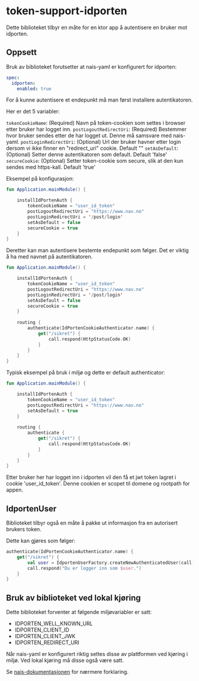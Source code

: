 # token-support-idporten

Dette biblioteket tilbyr en måte for en ktor app å autentisere en bruker mot idporten.

## Oppsett

Bruk av biblioteket forutsetter at nais-yaml er konfigurert for idporten:

```yaml
spec:
  idporten:
    enabled: true
```

For å kunne autentisere et endepunkt må man først installere autentikatoren.

Her er det 5 variabler:

`tokenCookieName`: (Required) Navn på token-cookien som settes i browser etter bruker har logget inn.
`postLogoutRedirectUri`: (Required) Bestemmer hvor bruker sendes etter de har logget ut. Denne må samsvare med nais-yaml.
`postLoginRedirectUri`: (Optional) Url der bruker havner etter login dersom vi ikke finner en "redirect_uri" cookie. Default ""
`setAsDefault`: (Optional) Setter denne autentikatoren som default. Default 'false'
`secureCookie`: (Optional) Setter token-cookie som secure, slik at den kun sendes med https-kall. Default 'true'
 
Eksempel på konfigurasjon:

```kotlin
fun Application.mainModule() {

    installIdPortenAuth {
        tokenCookieName = "user_id_token"
        postLogoutRedirectUri = "https://www.nav.no"
        postLoginRedirectUri = '/post/login'
        setAsDefault = false
        secureCookie = true
    }
}
```

Deretter kan man autentisere bestemte endepunkt som følger. Det er viktig å ha med navnet på autentikatoren.

```kotlin
fun Application.mainModule() {

    installIdPortenAuth {
        tokenCookieName = "user_id_token"
        postLogoutRedirectUri = "https://www.nav.no"
        postLoginRedirectUri = '/post/login'
        setAsDefault = false
        secureCookie = true
    }
    
    routing {
        authenticate(IdPortenCookieAuthenticator.name) {
            get("/sikret") {
                call.respond(HttpStatusCode.OK)
            }
        }
    }
}
```

Typisk eksempel på bruk i miljø og dette er default authenticator:

```kotlin
fun Application.mainModule() {

    installIdPortenAuth {
        tokenCookieName = "user_id_token"
        postLogoutRedirectUri = "https://www.nav.no"
        setAsDefault = true
    }
    
    routing {
        authenticate {
            get("/sikret") {
                call.respond(HttpStatusCode.OK)
            }
        }
    }
}
```

Etter bruker her har logget inn i idporten vil den få et jwt token lagret i cookie 'user_id_token'. 
Denne cookien er scopet til domene og rootpath for appen.

## IdportenUser

Biblioteket tilbyr også en måte å pakke ut informasjon fra en autorisert brukers token.

Dette kan gjøres som følger:

```kotlin
authenticate(IdPortenCookieAuthenticator.name) {
    get("/sikret") {
        val user = IdportenUserFactory.createNewAuthenticatedUser(call)
        call.respond("Du er logger inn som $user.")
    }
}
```

## Bruk av biblioteket ved lokal kjøring 

Dette biblioteket forventer at følgende miljøvariabler er satt:

- IDPORTEN_WELL_KNOWN_URL
- IDPORTEN_CLIENT_ID
- IDPORTEN_CLIENT_JWK
- IDPORTEN_REDIRECT_URI

Når nais-yaml er konfigurert riktig settes disse av plattformen ved kjøring i miljø. Ved lokal kjøring må disse også være satt. 

Se [nais-dokumentasjonen](https://doc.nais.io/security/auth/idporten/#runtime-variables-credentials) for nærmere forklaring.
